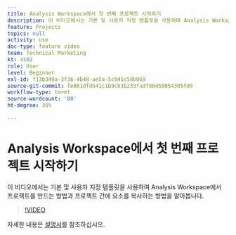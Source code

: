 ```yaml
---
title: Analysis Workspace에서 첫 번째 프로젝트 시작하기
description: 이 비디오에서는 기본 및 사용자 지정 템플릿을 사용하여 Analysis Workspace에서 프로젝트를 만드는 방법과 프로젝트 간에 요소를 복사하는 방법을 알아봅니다.
feature: Projects
topics: null
activity: use
doc-type: feature video
team: Technical Marketing
kt: 4102
role: User
level: Beginner
exl-id: f13b349a-3f36-4b48-ae5a-5c045c58b069
source-git-commit: fe861dfd541c1b9cb3b233fa3f56d55054305fd9
workflow-type: tm+mt
source-wordcount: '80'
ht-degree: 35%

---
```


# Analysis Workspace에서 첫 번째 프로젝트 시작하기

이 비디오에서는 기본 및 사용자 지정 템플릿을 사용하여 Analysis Workspace에서 프로젝트를 만드는 방법과 프로젝트 간에 요소를 복사하는 방법을 알아봅니다.

>[!VIDEO](https://video.tv.adobe.com/v/30368/?quality=12)

자세한 내용은 [설명서](https://experienceleague.adobe.com/docs/analytics/analyze/analysis-workspace/build-workspace-project/freeform-overview.html?lang=ko-KR)를 참조하십시오.
